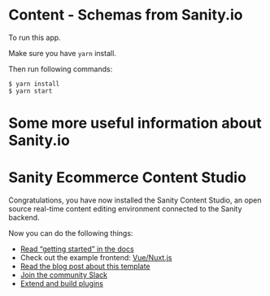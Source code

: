 # Content - Schemas from Sanity.io

To run this app.

Make sure you have `yarn` install.

Then run following commands:

```
$ yarn install
$ yarn start
```

# Some more useful information about Sanity.io

# Sanity Ecommerce Content Studio

Congratulations, you have now installed the Sanity Content Studio, an open source real-time content editing environment
connected to the Sanity backend.

Now you can do the following things:

- [Read “getting started” in the docs](https://www.sanity.io/docs/introduction/getting-started?utm_source=readme)
- Check out the example frontend: [Vue/Nuxt.js](https://github.com/sanity-io/example-ecommerce-snipcart-vue)
- [Read the blog post about this template](https://www.sanity.io/blog/e-commerce-vue-nuxt-snipcart?uutm_source=readme)
- [Join the community Slack](https://slack.sanity.io/?utm_source=readme)
- [Extend and build plugins](https://www.sanity.io/docs/content-studio/extending?utm_source=readme)

